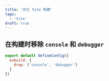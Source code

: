 ```yaml
---
title: '优化 Vite 构建'
tags:
  - 'Vite'
draft: true
---
```


## 在构建时移除 `console` 和 `debugger`

```javascript
export default defineConfig({
  esbuild: {
    drop: ['console', 'debugger']
  }
})
```
